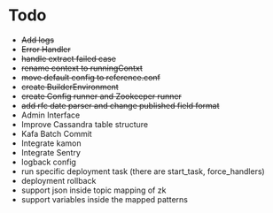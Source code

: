# Todo
- ~~Add logs~~
- ~~Error Handler~~
- ~~handle extract failed case~~
- ~~rename context to runningContxt~~
- ~~move default config to reference.conf~~
- ~~create BuilderEnvironment~~
- ~~create Config runner and Zookeeper runner~~
- ~~add rfc date parser and change published field format~~
- Admin Interface
- Improve Cassandra table structure
- Kafa Batch Commit
- Integrate kamon
- Integrate Sentry
- logback config
- run specific deployment task (there are start_task, force_handlers)
- deployment rollback
- support json inside topic mapping of zk
- support variables inside the mapped patterns